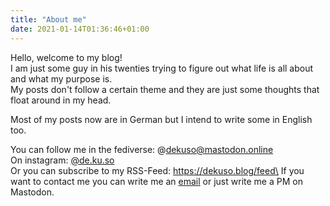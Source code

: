 ```yaml
---
title: "About me"
date: 2021-01-14T01:36:46+01:00
---
```


Hello, welcome to my blog!\
I am just some guy in his twenties trying to figure out what life is all about and what my purpose is.\
My posts don't follow a certain theme and they are just some thoughts that float around in my head.

Most of my posts now are in German but I intend to write some in English too.

You can follow me in the fediverse: @dekuso@mastodon.online\
On instagram: <a href="https://instagram.com/de.ku.so/">@de.ku.so</a>\
Or you can subscribe to my RSS-Feed: https://dekuso.blog/feed\
If you want to contact me you can write me an <a href="mailto:dekusosblog@protonmail.com">email</a> or just write me a PM on Mastodon.